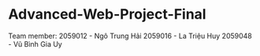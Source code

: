 # Advanced-Web-Project-Final
Team member:
2059012 - Ngô Trung Hải
2059016 - La Triệu Huy
2059048 - Vũ Bình Gia Uy